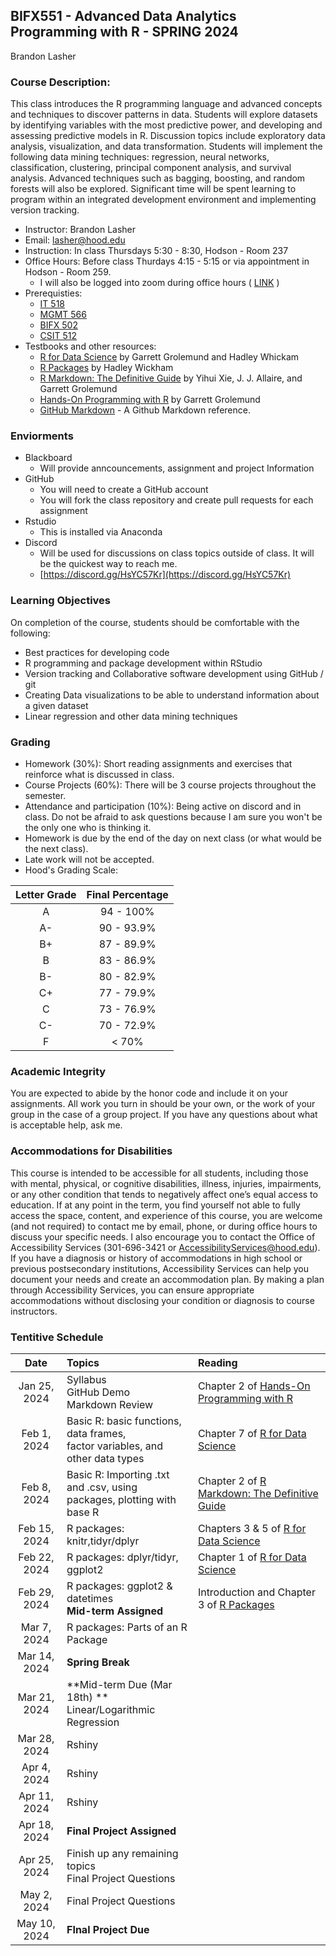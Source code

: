 ## **BIFX551 - Advanced Data Analytics Programming with R - SPRING 2024**

Brandon Lasher

### Course Description:

This class introduces the R programming language and advanced concepts and techniques to discover patterns in data. Students will explore datasets by identifying variables with the most predictive power, and developing and assessing predictive models in R. Discussion topics include exploratory data analysis, visualization, and data transformation. Students will implement the following data mining techniques: regression, neural networks, classification, clustering, principal component analysis, and survival analysis. Advanced techniques such as bagging, boosting, and random forests will also be explored. Significant time will be spent learning to program within an integrated development environment and implementing version tracking.

* Instructor: Brandon Lasher
* Email: lasher@hood.edu
* Instruction: In class Thursdays 5:30 - 8:30, Hodson - Room 237 
* Office Hours: Before class Thurdays 4:15 - 5:15 or via appointment in Hodson - Room 259.
  * I will also be logged into zoom during office hours ( [LINK](https://zoom.us/j/94711205232?pwd=UVlDbmExMThaVzM2Y1g0WE90czdadz09) )
* Prerequisties:
  * [IT 518](https://hood.smartcatalogiq.com/en/2021-2022/Catalog/Graduate-Courses/IT-Information-Technology/500/IT-518)
  * [MGMT 566](https://hood.smartcatalogiq.com/en/2021-2022/Catalog/Graduate-Courses/MGMT-Business-Administration/500/MGMT-566)
  * [BIFX 502](https://hood.smartcatalogiq.com/en/2021-2022/Catalog/Graduate-Courses/BIFX-Bioinformatics/500/BIFX-502)
  * [CSIT 512](https://hood.smartcatalogiq.com/en/2021-2022/Catalog/Graduate-Courses/IT-Information-Technology/500/CSIT-512)
* Testbooks and other resources:
  * [R for Data Science](https://r4ds.hadley.nz/) by Garrett Grolemund and Hadley Whickam
  * [R Packages](https://r-pkgs.org/) by Hadley Wickham
  * [R Markdown: The Definitive Guide](https://bookdown.org/yihui/rmarkdown/) by Yihui Xie, J. J. Allaire, and Garrett Grolemund
  * [Hands-On Programming with R](https://rstudio-education.github.io/hopr/) by Garrett Grolemund
  * [GitHub Markdown](https://docs.github.com/en/get-started/writing-on-github/getting-started-with-writing-and-formatting-on-github/basic-writing-and-formatting-syntax) - A Github Markdown reference.
### Enviorments 
* Blackboard
  * Will provide anncouncements, assignment and project Information
* GitHub
  * You will need to create a GitHub account
  * You will fork the class repository and create pull requests for each assignment
* Rstudio
  * This is installed via Anaconda
* Discord
  * Will be used for discussions on class topics outside of class. It will be the quickest way to reach me.
  * [https://discord.gg/HsYC57Kr](https://discord.gg/HsYC57Kr)

### Learning Objectives
On completion of the course, students should be comfortable with the following:
* Best practices for developing code
* R programming and package development within RStudio
* Version tracking and Collaborative software development using GitHub / git
* Creating Data visualizations to be able to understand information about a given dataset
* Linear regression and other data mining techniques

### Grading
* Homework (30%): Short reading assignments and exercises that reinforce what is discussed in class. 
* Course Projects (60%): There will be 3 course projects throughout the semester.
* Attendance and participation (10%): Being active on discord and in class. Do not be afraid to ask questions because I am sure you won't be the only one who is thinking it.
* Homework is due by the end of the day on next class (or what would be the next class).
* Late work will not be accepted. 
* Hood's Grading Scale:

| Letter Grade | Final Percentage |
|:------------:|:----------------:|
|A| 94 - 100%|
|A-| 90 - 93.9%|
|B+|	87 - 89.9%|
|B|	83 - 86.9%|
|B-|	80 - 82.9%|
|C+|	77 - 79.9%|
|C|	73 - 76.9%|
|C-|	70 - 72.9%|
|F|	< 70%|

### Academic Integrity
You are expected to abide by the honor code and include it on your assignments. All work you turn in should be your own, or the work of your group in the case of a group project. If you have any questions about what is acceptable help, ask me.

### Accommodations for Disabilities
This course is intended to be accessible for all students, including those with mental, physical, or cognitive disabilities, illness, injuries, impairments, or any other condition that tends to negatively affect one’s equal access to education. If at any point in the term, you find yourself not able to fully access the space, content, and experience of this course, you are welcome (and not required) to contact me by email, phone, or during office hours to discuss your specific needs. I also encourage you to contact the Office of Accessibility Services (301-696-3421 or AccessibilityServices@hood.edu). If you have a diagnosis or history of accommodations in high school or previous postsecondary institutions, Accessibility Services can help you document your needs and create an accommodation plan. By making a plan through Accessibility Services, you can ensure appropriate accommodations without disclosing your condition or diagnosis to course instructors.

### Tentitive Schedule

|Date|Topics|Reading|
|:---:|:---|:---|
|Jan 25, 2024| Syllabus <br> GitHub Demo <br> Markdown Review| Chapter 2 of [Hands-On Programming with R](https://rstudio-education.github.io/hopr/)  |
|Feb 1, 2024| Basic R: basic functions, data frames, <br> factor variables, and other data types | Chapter 7 of [R for Data Science](https://r4ds.hadley.nz/) |
|Feb 8, 2024| Basic R: Importing .txt and .csv, using <br> packages, plotting with base R | Chapter 2 of [R Markdown: The Definitive Guide](https://bookdown.org/yihui/rmarkdown/) |
|Feb 15, 2024| R packages: knitr,tidyr/dplyr | Chapters 3 & 5 of [R for Data Science](https://r4ds.hadley.nz/)  |
|Feb 22, 2024| R packages: dplyr/tidyr, ggplot2| Chapter 1 of [R for Data Science](https://r4ds.hadley.nz/) |
|Feb 29, 2024| R packages: ggplot2 & datetimes <br> **Mid-term Assigned** | Introduction and Chapter 3 of [R Packages](https://r-pkgs.org/)  |
|Mar 7, 2024| R packages: Parts of an R Package | |
|Mar 14, 2024| **Spring Break** | |
|Mar 21, 2024| **Mid-term Due (Mar 18th) ** <br> Linear/Logarithmic Regression | |
|Mar 28, 2024| Rshiny | |
|Apr 4, 2024| Rshiny | |
|Apr 11, 2024| Rshiny | |
|Apr 18, 2024| **Final Project Assigned** | |
|Apr 25, 2024| Finish up any remaining topics <br> Final Project Questions | |
|May 2, 2024| Final Project Questions | |
|May 10, 2024| **FInal Project Due** | |






  
